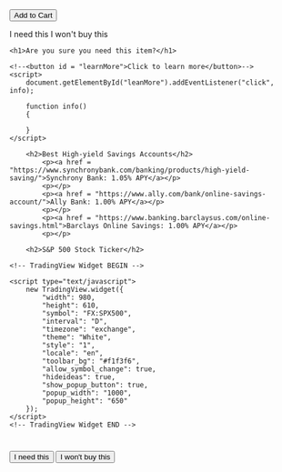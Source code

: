 <!DOCTYPE html>
<html>
<head>
</head>
<body>
   <form method = "post" action = "/echo/html">
       <input type = "hidden" name = "html" value = "&lt;p&gt;Item added to your cart&lt/p&gt;"/>
       <input type = "submit" value = "Add to Cart"/>
   </form>
   <div id = "confirmBox">
       <div class = "message"></div>
       <span class = "button yes">I need this</span>
       <span class = "button no">I won't buy this</span>
   </div>

    <h1>Are you sure you need this item?</h1>

    <!--<button id = "learnMore">Click to learn more</button>-->
    <script>
        document.getElementById("leanMore").addEventListener("click", info);

        function info()
        {

        }
    </script>

        <h2>Best High-yield Savings Accounts</h2>
            <p><a href = "https://www.synchronybank.com/banking/products/high-yield-saving/">Synchrony Bank: 1.05% APY</a></p>
            <p></p>
            <p><a href = "https://www.ally.com/bank/online-savings-account/">Ally Bank: 1.00% APY</a></p>
            <p></p>
            <p><a href = "https://www.banking.barclaysus.com/online-savings.html">Barclays Online Savings: 1.00% APY</a></p>
            <p></p>

        <h2>S&P 500 Stock Ticker</h2>

    <!-- TradingView Widget BEGIN -->
   <script type="text/javascript" src="https://d33t3vvu2t2yu5.cloudfront.net/tv.js"></script>
    <script type="text/javascript">
        new TradingView.widget({
            "width": 980,
            "height": 610,
            "symbol": "FX:SPX500",
            "interval": "D",
            "timezone": "exchange",
            "theme": "White",
            "style": "1",
            "locale": "en",
            "toolbar_bg": "#f1f3f6",
            "allow_symbol_change": true,
            "hideideas": true,
            "show_popup_button": true,
            "popup_width": "1000",
            "popup_height": "650"
        });
    </script>
    <!-- TradingView Widget END -->
<h1></h1>
<button id = "yes">I need this</button>
<button id = "no">I won't buy this</button>
</body>

</html>
